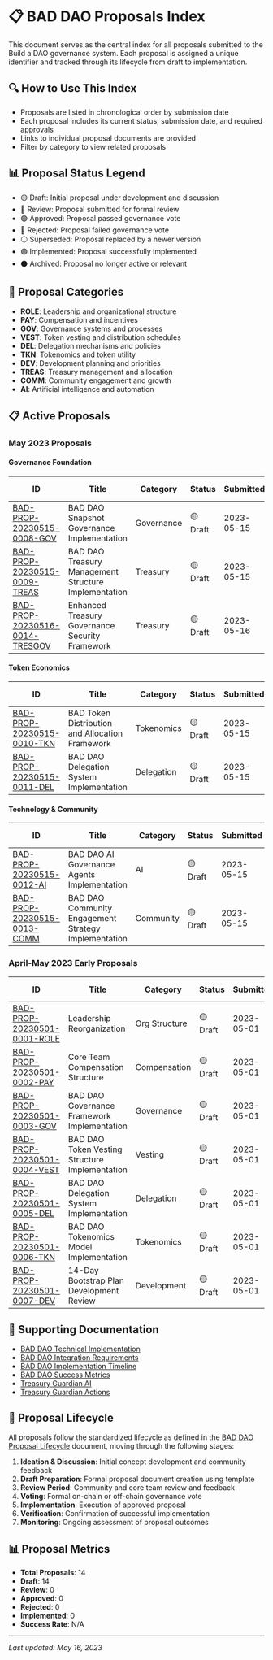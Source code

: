 # 📋 BAD DAO Proposals Index

This document serves as the central index for all proposals submitted to the Build a DAO governance system. Each proposal is assigned a unique identifier and tracked through its lifecycle from draft to implementation.

## 🔍 How to Use This Index

- Proposals are listed in chronological order by submission date
- Each proposal includes its current status, submission date, and required approvals
- Links to individual proposal documents are provided
- Filter by category to view related proposals

## 📊 Proposal Status Legend

- 🟡 Draft: Initial proposal under development and discussion
- 🔵 Review: Proposal submitted for formal review
- 🟢 Approved: Proposal passed governance vote
- 🔴 Rejected: Proposal failed governance vote
- ⚪ Superseded: Proposal replaced by a newer version
- 🟣 Implemented: Proposal successfully implemented
- ⚫ Archived: Proposal no longer active or relevant

## 📝 Proposal Categories

- **ROLE**: Leadership and organizational structure
- **PAY**: Compensation and incentives
- **GOV**: Governance systems and processes
- **VEST**: Token vesting and distribution schedules
- **DEL**: Delegation mechanisms and policies
- **TKN**: Tokenomics and token utility
- **DEV**: Development planning and priorities
- **TREAS**: Treasury management and allocation
- **COMM**: Community engagement and growth
- **AI**: Artificial intelligence and automation

## 📋 Active Proposals

### May 2023 Proposals

#### Governance Foundation

| ID | Title | Category | Status | Submitted | Required Approvals |
|----|-------|----------|--------|-----------|-------------------|
| [BAD-PROP-20230515-0008-GOV](./BAD-PROP-20230515-0008-GOV.md) | BAD DAO Snapshot Governance Implementation | Governance | 🟡 Draft | 2023-05-15 | 4/6 Core Team |
| [BAD-PROP-20230515-0009-TREAS](./BAD-PROP-20230515-0009-TREAS.md) | BAD DAO Treasury Management Structure Implementation | Treasury | 🟡 Draft | 2023-05-15 | 5/6 Core Team |
| [BAD-PROP-20230516-0014-TRESGOV](./BAD-PROP-20230516-0014-TRESGOV.md) | Enhanced Treasury Governance Security Framework | Treasury | 🟡 Draft | 2023-05-16 | 5/6 Core Team |

#### Token Economics

| ID | Title | Category | Status | Submitted | Required Approvals |
|----|-------|----------|--------|-----------|-------------------|
| [BAD-PROP-20230515-0010-TKN](./BAD-PROP-20230515-0010-TKN.md) | BAD Token Distribution and Allocation Framework | Tokenomics | 🟡 Draft | 2023-05-15 | 5/6 Core Team |
| [BAD-PROP-20230515-0011-DEL](./BAD-PROP-20230515-0011-DEL.md) | BAD DAO Delegation System Implementation | Delegation | 🟡 Draft | 2023-05-15 | 4/6 Core Team |

#### Technology & Community

| ID | Title | Category | Status | Submitted | Required Approvals |
|----|-------|----------|--------|-----------|-------------------|
| [BAD-PROP-20230515-0012-AI](./BAD-PROP-20230515-0012-AI.md) | BAD DAO AI Governance Agents Implementation | AI | 🟡 Draft | 2023-05-15 | 4/6 Core Team |
| [BAD-PROP-20230515-0013-COMM](./BAD-PROP-20230515-0013-COMM.md) | BAD DAO Community Engagement Strategy Implementation | Community | 🟡 Draft | 2023-05-15 | 4/6 Core Team |

### April-May 2023 Early Proposals

| ID | Title | Category | Status | Submitted | Required Approvals |
|----|-------|----------|--------|-----------|-------------------|
| [BAD-PROP-20230501-0001-ROLE](./BAD-PROP-20230501-0001-ROLE.md) | Leadership Reorganization | Org Structure | 🟡 Draft | 2023-05-01 | 4/6 Core Team |
| [BAD-PROP-20230501-0002-PAY](./BAD-PROP-20230501-0002-PAY.md) | Core Team Compensation Structure | Compensation | 🟡 Draft | 2023-05-01 | 5/6 Core Team |
| [BAD-PROP-20230501-0003-GOV](./BAD-PROP-20230501-0003-GOV.md) | BAD DAO Governance Framework Implementation | Governance | 🟡 Draft | 2023-05-01 | 4/6 Core Team |
| [BAD-PROP-20230501-0004-VEST](./BAD-PROP-20230501-0004-VEST.md) | BAD DAO Token Vesting Structure Implementation | Vesting | 🟡 Draft | 2023-05-01 | 5/6 Core Team |
| [BAD-PROP-20230501-0005-DEL](./BAD-PROP-20230501-0005-DEL.md) | BAD DAO Delegation System Implementation | Delegation | 🟡 Draft | 2023-05-01 | 4/6 Core Team |
| [BAD-PROP-20230501-0006-TKN](./BAD-PROP-20230501-0006-TKN.md) | BAD DAO Tokenomics Model Implementation | Tokenomics | 🟡 Draft | 2023-05-01 | 4/6 Core Team |
| [BAD-PROP-20230501-0007-DEV](./BAD-PROP-20230501-0007-DEV.md) | 14-Day Bootstrap Plan Development Review | Development | 🟡 Draft | 2023-05-01 | 4/6 Core Team |

## 📂 Supporting Documentation

- [BAD DAO Technical Implementation](./BAD-DAO-TECHNICAL-IMPLEMENTATION.md)
- [BAD DAO Integration Requirements](./BAD-DAO-INTEGRATION-REQUIREMENTS.md)
- [BAD DAO Implementation Timeline](./BAD-DAO-IMPLEMENTATION-TIMELINE.md)
- [BAD DAO Success Metrics](./BAD-DAO-SUCCESS-METRICS.md)
- [Treasury Guardian AI](./BAD-DAO-TREASURY-GUARDIAN-AI.md)
- [Treasury Guardian Actions](./BAD-DAO-TREASURY-GUARDIAN-ACTIONS.md)

## 🔄 Proposal Lifecycle

All proposals follow the standardized lifecycle as defined in the [BAD DAO Proposal Lifecycle](./BAD-DAO-PROPOSAL-LIFECYCLE.md) document, moving through the following stages:

1. **Ideation & Discussion**: Initial concept development and community feedback
2. **Draft Preparation**: Formal proposal document creation using template
3. **Review Period**: Community and core team review and feedback
4. **Voting**: Formal on-chain or off-chain governance vote
5. **Implementation**: Execution of approved proposal
6. **Verification**: Confirmation of successful implementation
7. **Monitoring**: Ongoing assessment of proposal outcomes

## 📊 Proposal Metrics

- **Total Proposals**: 14
- **Draft**: 14
- **Review**: 0
- **Approved**: 0
- **Rejected**: 0
- **Implemented**: 0
- **Success Rate**: N/A

---

*Last updated: May 16, 2023* 